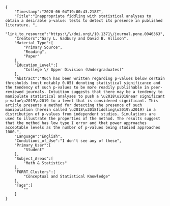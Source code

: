 
    {
        "Timestamp":"2020-06-04T19:00:43.218Z",
        "Title":"Inappropriate fiddling with statistical analyses to obtain a desirable p-value: tests to detect its presence in published literature. ",
        "link_to_resource":"https:\/\/doi.org\/10.1371\/journal.pone.0046363",
        "Creators":"Gary L. Gadbury and David B. Allison",
        "Material_Type":[
            "Primary Source",
            "Reading",
            "Paper"
        ],
        "Education_Level":[
            "College \/ Upper Division (Undergraduates)"
        ],
        "Abstract":"Much has been written regarding p-values below certain thresholds (most notably 0.05) denoting statistical significance and the tendency of such p-values to be more readily publishable in peer-reviewed journals. Intuition suggests that there may be a tendency to manipulate statistical analyses to push a \u2018\u2018near significant p-value\u2019\u2019 to a level that is considered significant. This article presents a method for detecting the presence of such manipulation (herein called \u2018\u2018fiddling\u2019\u2019) in a distribution of p-values from independent studies. Simulations are used to illustrate the properties of the method. The results suggest that the method has low type I error and that power approaches acceptable levels as the number of p-values being studied approaches 1000.",
        "Language":"English",
        "Conditions_of_Use":"I don't see any of these",
        "Primary_User":[
            "Student"
        ],
        "Subject_Areas":[
            "Math & Statistics"
        ],
        "FORRT_Clusters":[
            "Conceptual and Statistical Knowledge"
        ],
        "Tags":[
            ""
        ]
    }
